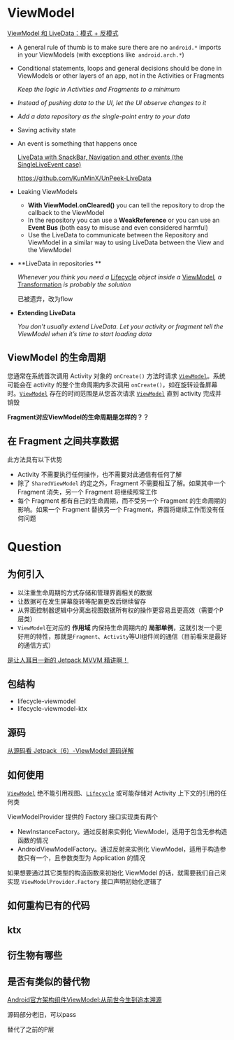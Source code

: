 # ViewModel

[ViewModel 和 LiveData：模式 + 反模式](https://medium.com/androiddevelopers/viewmodels-and-livedata-patterns-antipatterns-21efaef74a54)

+ A general rule of thumb is to make sure there are no `android.*` imports in your ViewModels (with exceptions like` android.arch.*`)

+ Conditional statements, loops and general decisions should be done in ViewModels or other layers of an app, not in the Activities or Fragments

  *Keep the logic in Activities and Fragments to a minimum*

+  *Instead of pushing data to the UI, let the UI observe changes to it*

+ *Add a data repository as the single-point entry to your data*

+ Saving activity state

+ An event is something that happens once

  [LiveData with SnackBar, Navigation and other events (the SingleLiveEvent case)](https://medium.com/androiddevelopers/livedata-with-snackbar-navigation-and-other-events-the-singleliveevent-case-ac2622673150)

  https://github.com/KunMinX/UnPeek-LiveData

+ Leaking ViewModels
  + **With ViewModel.onCleared()** you can tell the repository to drop the callback to the ViewModel
  + In the repository you can use a **WeakReference** or you can use an **Event Bus** (both easy to misuse and even considered harmful)
  + Use the LiveData to communicate between the Repository and ViewModel in a similar way to using LiveData between the View and the ViewModel

+ **LiveData in repositories **

  *Whenever you think you need a* [Lifecycle](https://developer.android.com/reference/android/arch/lifecycle/Lifecycle.html) *object inside a* [ViewModel](https://developer.android.com/reference/android/arch/lifecycle/ViewModel.html)*, a* [Transformation](https://developer.android.com/topic/libraries/architecture/livedata#transform_livedata) *is probably the solution*

  已被遗弃，改为flow

+ **Extending LiveData**

  *You don’t usually extend LiveData. Let your activity or fragment tell the ViewModel when it’s time to start loading data*









## ViewModel 的生命周期

您通常在系统首次调用 Activity 对象的 `onCreate()` 方法时请求 [`ViewModel`](https://developer.android.com/reference/androidx/lifecycle/ViewModel?hl=zh-cn)。系统可能会在 activity 的整个生命周期内多次调用 `onCreate()`，如在旋转设备屏幕时。[`ViewModel`](https://developer.android.com/reference/androidx/lifecycle/ViewModel?hl=zh-cn) 存在的时间范围是从您首次请求 [`ViewModel`](https://developer.android.com/reference/androidx/lifecycle/ViewModel?hl=zh-cn) 直到 activity 完成并销毁

**Fragment对应ViewModel的生命周期是怎样的？？**

## 在 Fragment 之间共享数据

此方法具有以下优势

- Activity 不需要执行任何操作，也不需要对此通信有任何了解
- 除了 `SharedViewModel` 约定之外，Fragment 不需要相互了解。如果其中一个 Fragment 消失，另一个 Fragment 将继续照常工作
- 每个 Fragment 都有自己的生命周期，而不受另一个 Fragment 的生命周期的影响。如果一个 Fragment 替换另一个 Fragment，界面将继续工作而没有任何问题









# Question

## 为何引入

+ 以注重生命周期的方式存储和管理界面相关的数据
+ 让数据可在发生屏幕旋转等配置更改后继续留存
+ 从界面控制器逻辑中分离出视图数据所有权的操作更容易且更高效（需要个P层类）
+ `ViewModel`在对应的 **作用域** 内保持生命周期内的 **局部单例**，这就引发一个更好用的特性，那就是`Fragment`、`Activity`等UI组件间的通信（目前看来是最好的通信方式）

[是让人耳目一新的 Jetpack MVVM 精讲啊！](https://juejin.cn/post/6844903976240939021#heading-12)

## 包结构

+ lifecycle-viewmodel
+ lifecycle-viewmodel-ktx

## 源码

[从源码看 Jetpack（6）-ViewModel 源码详解](https://juejin.cn/post/6873356946896846856#heading-3)

## 如何使用

[`ViewModel`](https://developer.android.com/reference/androidx/lifecycle/ViewModel?hl=zh-cn) 绝不能引用视图、[`Lifecycle`](https://developer.android.com/reference/androidx/lifecycle/Lifecycle?hl=zh-cn) 或可能存储对 Activity 上下文的引用的任何类

ViewModelProvider 提供的 Factory 接口实现类有两个

- NewInstanceFactory。通过反射来实例化 ViewModel，适用于包含无参构造函数的情况
- AndroidViewModelFactory。通过反射来实例化 ViewModel，适用于构造参数只有一个，且参数类型为 Application 的情况

如果想要通过其它类型的构造函数来初始化 ViewModel 的话，就需要我们自己来实现 `ViewModelProvider.Factory` 接口声明初始化逻辑了

## 如何重构已有的代码

## ktx

## 衍生物有哪些

## 是否有类似的替代物

[Android官方架构组件ViewModel:从前世今生到追本溯源](https://juejin.cn/post/6844903729414537223#heading-1)

源码部分老旧，可以pass

替代了之前的P层